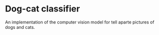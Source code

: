 # Dog-cat classifier
An implementation of the computer vision model for tell aparte pictures of dogs and cats.